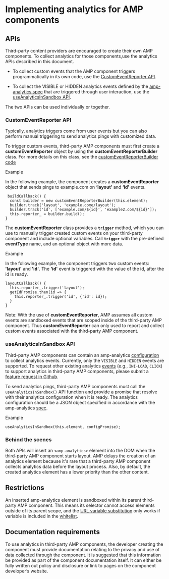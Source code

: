 <!---
Copyright 2017 The AMP HTML Authors. All Rights Reserved.

Licensed under the Apache License, Version 2.0 (the "License");
you may not use this file except in compliance with the License.
You may obtain a copy of the License at

      http://www.apache.org/licenses/LICENSE-2.0

Unless required by applicable law or agreed to in writing, software
distributed under the License is distributed on an "AS-IS" BASIS,
WITHOUT WARRANTIES OR CONDITIONS OF ANY KIND, either express or implied.
See the License for the specific language governing permissions and
limitations under the License.
-->

# Implementing analytics for AMP components

## APIs

Third-party content providers are encouraged to create their own AMP components. To collect analytics for those components,use the analytics APIs described in this document.

* To collect custom events that the AMP component triggers programmatically in its own code, use the [CustomEventReporter API](#CustomEventReporter-API).

* To collect the VISIBLE or HIDDEN analytics events defined by the [amp-analytics spec](amp-analytics.md#Triggers) that are triggered through user interaction, use the [useAnalyticsInSandbox API](#useAnalyticsInSandbox-API).

The two APIs can be used individually or together.

### CustomEventReporter API
Typically, analytics triggers come from user events but you can also perform manual triggering to send analytics pings with customized data.

To trigger custom events, third-party AMP components must first create a **customEventReporter** object by using the **customEventReporterBuilder** class.  For more details on this class, see the  [customEventReporterBuilder code](../../src/extension-analytics.js)

Example

In the following example, the component creates a **customEventReporter** object that sends pings to example.com on **‘layout’** and **‘id’** events.

```
 buildCallback() {
  const builder = new customEventReporterBuilder(this.element);
  builder.track('layout', 'example.come/layout');
  builder.track('id', ['example.com/${id}', 'example2.com/${id}']);
  this.reporter_ = builder.build();
}
```

The **customEventReporter** class provides a **`trigger`** method, which you can use to manually trigger created custom events on your third-party component and include optional variables. Call **`trigger`** with the pre-defined **eventType** name, and an optional object with more data.

Example

In the following example, the component triggers two custom events: **'layout'** and **'id'**.  The **'id'** event is triggered with the value of the id, after the id is ready.

```
layoutCallback() {
  this.reporter_.trigger('layout');
  getIdPromise.then(id => {
    this.reporter_.trigger('id', {'id': id});
  }
}
```

Note: With the use of **customEventReporter**, AMP assumes all custom events are sandboxed events that are scoped inside of the third-party AMP component. Thus **customEventReporter** can only used to report and collect custom events associated with the third-party AMP component.

### useAnalyticsInSandbox API
Third-party AMP components can contain an amp-analytics [configuration](amp-analytics.md#sending-analytics-to-a-vendor-or-in-house) to collect analytics events. Currently, only the `VISIBLE` and `HIDDEN` events are supported. To request other existing analytics [events](amp-analytics.md#triggers) (e.g., `INI-LOAD`, `CLICK`) to support analytics in third-party AMP components, please submit a [feature request in Github](https://github.com/ampproject/amphtml/issues/new).

To send analytics pings, third-party AMP components must call the `useAnalyticsInSandbox()` API function and provide a promise that resolve with their analytics configuration when it is ready. The analytics configuration should be a JSON object specified in accordance with the amp-analytics [spec](amp-analytics.md#triggers).

Example
```
useAnalyticsInSandbox(this.element, configPromise);
```

### Behind the scenes
Both APIs will insert an `<amp-analytics>` element into the DOM when the third-party AMP component starts layout. AMP delays the creation of an analytics element because it's rare that a third-party AMP component collects analytics data before the layout process. Also, by default, the created analytics element has a lower priority than the other content.

## Restrictions
An inserted amp-analytics element is sandboxed within its parent third-party AMP component. This means its selector cannot access elements outside of its parent scope, and the [URL variable substitution](../../spec/amp-var-substitutions.md) only works if variable is included in the [whitelist](./0.1/sandbox-vars-whitelist.js).

## Documentation requirements
To use analytics in third-party AMP components, the developer creating the component must provide documentation relating to the privacy and use of data collected through the component. It is suggested that this information be provided as part of the component documentation itself. It can either be fully written out policy and disclosure or link to pages on the component developer’s website.


